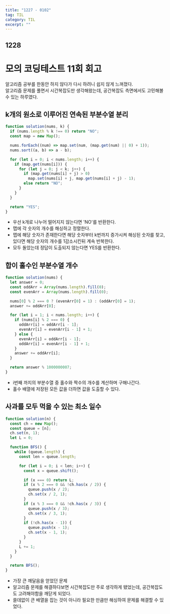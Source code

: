 ```yaml
---
title: "1227 - 0102"
tag: TIL
category: TIL
excerpt: ""
---
```


## 1228

# 모의 코딩테스트 11회 회고

알고리즘 공부를 한동안 하지 않다가 다시 하려니 쉽지 않게 느껴졌다.  
알고리즘 문제를 풀면서 시간복잡도만 생각해왔는데, 공간복잡도 측면에서도 고민해볼 수 있는 하루였다.

## k개의 원소로 이루어진 연속된 부분수열 분리

```javascript
function solution(nums, k) {
  if (nums.length % k !== 0) return "NO";
  const map = new Map();

  nums.forEach((num) => map.set(num, (map.get(num) || 0) + 1));
  nums.sort((a, b) => a - b);

  for (let i = 0; i < nums.length; i++) {
    if (map.get(nums[i])) {
      for (let j = 0; j < k; j++) {
        if (map.get(nums[i] + j) > 0)
          map.set(nums[i] + j, map.get(nums[i] + j) - 1);
        else return "NO";
      }
    }
  }

  return "YES";
}
```

- 우선 k개로 나누어 떨어지지 않는다면 'NO'를 반환한다.
- 맵에 각 숫자의 개수를 해싱하고 정렬한다.
- 맵에 해당 숫자가 존재한다면 해당 숫자부터 k번까지 증가시켜 해싱된 숫자를 찾고, 있다면 해당 숫자의 개수를 1감소시킨뒤 계속 반복한다.
- 모두 돌았는데 정답이 도출되지 않는다면 YES를 반환한다.

## 합이 홀수인 부분수열 개수

```javascript
function solution(nums) {
  let answer = 0;
  const oddArr = Array(nums.length).fill(0);
  const evenArr = Array(nums.length).fill(0);

  nums[0] % 2 === 0 ? (evenArr[0] = 1) : (oddArr[0] = 1);
  answer += oddArr[0];

  for (let i = 1; i < nums.length; i++) {
    if (nums[i] % 2 === 0) {
      oddArr[i] = oddArr[i - 1];
      evenArr[i] = evenArr[i - 1] + 1;
    } else {
      evenArr[i] = oddArr[i - 1];
      oddArr[i] = evenArr[i - 1] + 1;
    }
    answer += oddArr[i];
  }

  return answer % 1000000007;
}
```

- i번째 까지의 부분수열 중 홀수와 짝수의 개수를 계산하며 구해나간다.
- 홀수 배열에 저장된 모든 값을 더하면 값을 도출할 수 있다.

## 사과를 모두 먹을 수 있는 최소 일수

```javascript
function solution(n) {
  const ch = new Map();
  const queue = [n];
  ch.set(n, 1);
  let L = 0;

  function BFS() {
    while (queue.length) {
      const len = queue.length;

      for (let i = 0; i < len; i++) {
        const x = queue.shift();

        if (x === 0) return L;
        if (x % 2 === 0 && !ch.has(x / 2)) {
          queue.push(x / 2);
          ch.set(x / 2, 1);
        }
        if (x % 3 === 0 && !ch.has(x / 3)) {
          queue.push(x / 3);
          ch.set(x / 3, 1);
        }
        if (!ch.has(x - 1)) {
          queue.push(x - 1);
          ch.set(x - 1, 1);
        }
      }
      L += 1;
    }
  }

  return BFS();
}
```

- 가장 큰 깨달음을 얻었던 문제
- 알고리즘 문제를 해결하다보면 시간복잡도만 주로 생각하게 됐었는데, 공간복잡도도 고려해야함을 깨닫게 되었다.
- 쓸데없이 큰 배열을 잡는 것이 아니라 필요한 만큼만 해싱하여 문제를 해결할 수 있었다.
